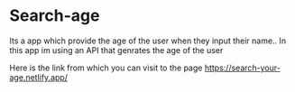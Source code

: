 # Search-age
Its a app which provide the age of the user when they input their name..
In this app im using an API that genrates the age of the user

Here is the link from which you can visit to the page  https://search-your-age.netlify.app/
